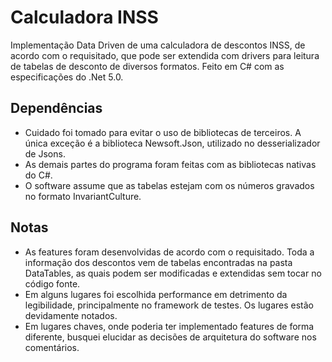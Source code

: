 ﻿# Calculadora INSS

Implementação Data Driven de uma calculadora de descontos INSS, de acordo com o requisitado, que pode ser extendida com drivers para leitura de tabelas de desconto de diversos formatos.
Feito em C# com as especificações do .Net 5.0.

## Dependências

* Cuidado foi tomado para evitar o uso de bibliotecas de terceiros. A única exceção é a biblioteca Newsoft.Json, utilizado no desserializador de Jsons.
* As demais partes do programa foram feitas com as bibliotecas nativas do C#.
* O software assume que as tabelas estejam com os números gravados no formato InvariantCulture.

## Notas

* As features foram desenvolvidas de acordo com o requisitado. Toda a informação dos descontos vem de tabelas encontradas na pasta DataTables, as quais podem ser modificadas e extendidas sem tocar no código fonte.
* Em alguns lugares foi escolhida performance em detrimento da legibilidade, principalmente no framework de testes. Os lugares estão devidamente notados.
* Em lugares chaves, onde poderia ter implementado features de forma diferente, busquei elucidar as decisões de arquitetura do software nos comentários.